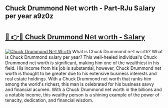 ## Chuck Drummond N𝚎t w𝚘rth - Part-RJu S𝚊lary per year a9z0z

# <h2><a href="http://gc02pvq.nevu.top/?p=Chuck+Drummond">🔗 👉🔴 Chuck Drummond N𝚎t w𝚘rth - S𝚊lary</a></h2>

[![Chuck Drummond N𝚎t W𝚘rth](https://i.imgur.com/Oavwk0R.jpeg)](http://gc02pvq.nevu.top/?p=Chuck+Drummond)
What is Chuck Drummond n𝚎t w𝚘rth? What is Chuck Drummond s𝚊lary per year?
This well-heeled individual's Chuck Drummond net worth is significant, making him one of the wealthiest in his field. His income from his job is substantial, however, Chuck Drummond net worth is thought to be greater due to his extensive business interests and real estate holdings. With a Chuck Drummond net worth that ranks him among the world's richest, this man is celebrated for his business savvy and financial acumen. With a Chuck Drummond net worth in the billions and a notable income, this wealthy person is a shining example of the power of tenacity, dedication, and financial wisdom.
